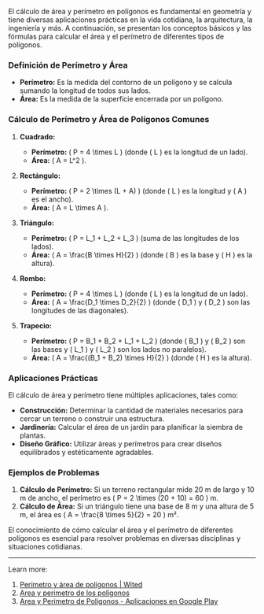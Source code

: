 El cálculo de área y perímetro en polígonos es fundamental en geometría y tiene diversas aplicaciones prácticas en la vida cotidiana, la arquitectura, la ingeniería y más. A continuación, se presentan los conceptos básicos y las fórmulas para calcular el área y el perímetro de diferentes tipos de polígonos.

### Definición de Perímetro y Área

- **Perímetro:** Es la medida del contorno de un polígono y se calcula sumando la longitud de todos sus lados.
- **Área:** Es la medida de la superficie encerrada por un polígono.

### Cálculo de Perímetro y Área de Polígonos Comunes

1. **Cuadrado:**
   - **Perímetro:** \( P = 4 \times L \) (donde \( L \) es la longitud de un lado).
   - **Área:** \( A = L^2 \).

2. **Rectángulo:**
   - **Perímetro:** \( P = 2 \times (L + A) \) (donde \( L \) es la longitud y \( A \) es el ancho).
   - **Área:** \( A = L \times A \).

3. **Triángulo:**
   - **Perímetro:** \( P = L_1 + L_2 + L_3 \) (suma de las longitudes de los lados).
   - **Área:** \( A = \frac{B \times H}{2} \) (donde \( B \) es la base y \( H \) es la altura).

4. **Rombo:**
   - **Perímetro:** \( P = 4 \times L \) (donde \( L \) es la longitud de un lado).
   - **Área:** \( A = \frac{D_1 \times D_2}{2} \) (donde \( D_1 \) y \( D_2 \) son las longitudes de las diagonales).

5. **Trapecio:**
   - **Perímetro:** \( P = B_1 + B_2 + L_1 + L_2 \) (donde \( B_1 \) y \( B_2 \) son las bases y \( L_1 \) y \( L_2 \) son los lados no paralelos).
   - **Área:** \( A = \frac{(B_1 + B_2) \times H}{2} \) (donde \( H \) es la altura).

### Aplicaciones Prácticas

El cálculo de área y perímetro tiene múltiples aplicaciones, tales como:

- **Construcción:** Determinar la cantidad de materiales necesarios para cercar un terreno o construir una estructura.
- **Jardinería:** Calcular el área de un jardín para planificar la siembra de plantas.
- **Diseño Gráfico:** Utilizar áreas y perímetros para crear diseños equilibrados y estéticamente agradables.

### Ejemplos de Problemas

1. **Cálculo de Perímetro:** Si un terreno rectangular mide 20 m de largo y 10 m de ancho, el perímetro es \( P = 2 \times (20 + 10) = 60 \) m.
2. **Cálculo de Área:** Si un triángulo tiene una base de 8 m y una altura de 5 m, el área es \( A = \frac{8 \times 5}{2} = 20 \) m².

El conocimiento de cómo calcular el área y el perímetro de diferentes polígonos es esencial para resolver problemas en diversas disciplinas y situaciones cotidianas.

---
Learn more:
1. [Perímetro y área de polígonos | Wited](https://www.wited.com/perimetro-y-area-de-poligonos/)
2. [Area y perimetro de los poligonos](https://www.superprof.es/apuntes/escolar/matematicas/geometria/basica/area-y-perimetro-de-los-poligonos.html)
3. [Area y Perimetro de Poligonos - Aplicaciones en Google Play](https://play.google.com/store/apps/details?id=com.jbtapps.poligonos&hl=es)

